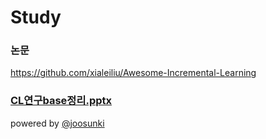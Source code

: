 # Study

### 논문
https://github.com/xialeiliu/Awesome-Incremental-Learning

### [CL연구base정리.pptx](https://github.com/Chihiro0623/ContinualLearning/blob/main/Study/CL%EC%97%B0%EA%B5%ACbase%EC%A0%95%EB%A6%AC.pptx)
powered by [@joosunki](https://www.github.com/joosunki)
